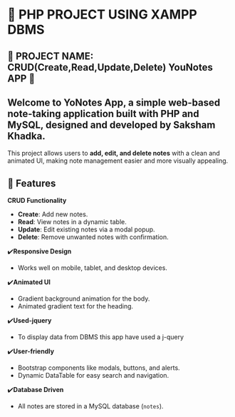 # :movie_camera: PHP PROJECT USING XAMPP DBMS 
## :floppy_disk: PROJECT NAME: CRUD(Create,Read,Update,Delete) YouNotes APP :electric_plug:

##  Welcome to **YoNotes App**, a simple web-based note-taking application built with PHP and MySQL, designed and developed by **Saksham Khadka**.  

This project allows users to **add, edit, and delete notes** with a clean and animated UI, making note management easier and more visually appealing.

## 🎨 Features

 **CRUD Functionality** 
  - **Create**: Add new notes.
  - **Read**: View notes in a dynamic table.
  - **Update**: Edit existing notes via a modal popup.
  - **Delete**: Remove unwanted notes with confirmation.

:heavy_check_mark:**Responsive Design**
  - Works well on mobile, tablet, and desktop devices.

:heavy_check_mark:**Animated UI**
  - Gradient background animation for the body.
  - Animated gradient text for the heading.

 :heavy_check_mark:**Used-jquery**
  - To display data from DBMS this app have used a j-query

 :heavy_check_mark:**User-friendly**
  - Bootstrap components like modals, buttons, and alerts.
  - Dynamic DataTable for easy search and navigation.

:heavy_check_mark:**Database Driven**
  - All notes are stored in a MySQL database (`notes`).
